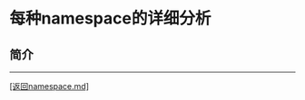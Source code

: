 每种namespace的详细分析
===================================================
## 简介


_______________________________________________________________________
[[返回namespace.md]](./namespace.md) 

